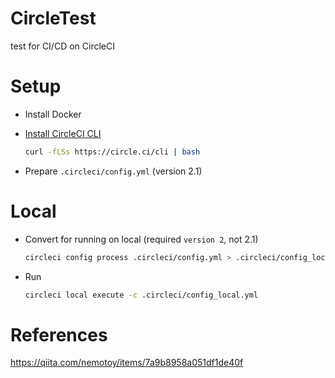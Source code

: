 # CircleTest
test for CI/CD on CircleCI

# Setup
- Install Docker
- [Install CircleCI CLI](https://circleci.com/docs/ja/2.0/local-cli/#%E3%82%A4%E3%83%B3%E3%82%B9%E3%83%88%E3%83%BC%E3%83%AB)
    ```bash
    curl -fLSs https://circle.ci/cli | bash
    ```

- Prepare `.circleci/config.yml` (version 2.1)

# Local
- Convert for running on local (required `version 2`, not 2.1)

    ```bash
    circleci config process .circleci/config.yml > .circleci/config_local.yml
    ```

- Run
    ```bash
    circleci local execute -c .circleci/config_local.yml
    ```


# References
https://qiita.com/nemotoy/items/7a9b8958a051df1de40f